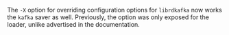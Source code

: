 The `-X` option for overriding configuration options for `librdkafka` now works
the `kafka` saver as well. Previously, the option was only exposed for the
loader, unlike advertised in the documentation.
